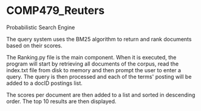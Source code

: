 # COMP479_Reuters
Probabilistic Search Engine

The query system uses the BM25 algorithm to return and rank documents based on their scores.

The Ranking.py file is the main component. When it is executed, the program will start by retrieving all documents of the corpus, read the index.txt file from disk to memory and then prompt the user to enter a query. The query is then processed and each of the terms' posting will be added to a docID postings list.

The scores per document are then added to a list and sorted in descending order. The top 10 results are then displayed.
